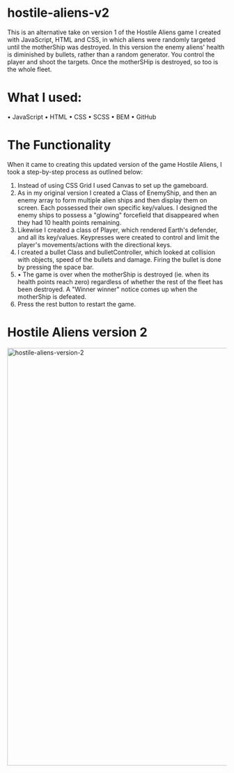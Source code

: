 # hostile-aliens-v2
This is an alternative take on version 1 of the Hostile Aliens game I created with JavaScript, HTML and CSS, in which aliens were randomly targeted until the motherShip was destroyed. In this version the enemy aliens' health is diminished by bullets, rather than a random generator. You control the player and shoot the targets. Once the motherSHip is destroyed, so too is the whole fleet.

# What I used:
•	JavaScript
•	HTML
•	CSS
•	SCSS
•	BEM
•	GitHub

# The Functionality
When it came to creating this updated version of the game Hostile Aliens, I took a step-by-step process as outlined below:
1.	Instead of using CSS Grid I used Canvas to set up the gameboard.
2.	As in my original version I created a Class of EnemyShip, and then an enemy array to form multiple alien ships and then display them on screen. Each possessed their own specific key/values. I designed the enemy ships to possess a "glowing" forcefield that disappeared when they had 10 health points remaining.
3.	Likewise I created a class of Player, which rendered Earth's defender, and all its key/values. Keypresses were created to control and limit the player's movements/actions with the directional keys. 
4.	I created a bullet Class and bulletController, which looked at collision with objects, speed of the bullets and damage. Firing the bullet is done by pressing the space bar.
5.	•	The game is over when the motherShip is destroyed (ie. when its health points reach zero) regardless of whether the rest of the fleet has been destroyed. A "Winner winner" notice comes up when the motherShip is defeated.
6.	Press the rest button to restart the game.

# Hostile Aliens version 2
<img width="957" alt="hostile-aliens-version-2" src="https://user-images.githubusercontent.com/93707792/167153384-5d5017f4-48ea-4de1-883a-ff0f4b66f00f.png">
